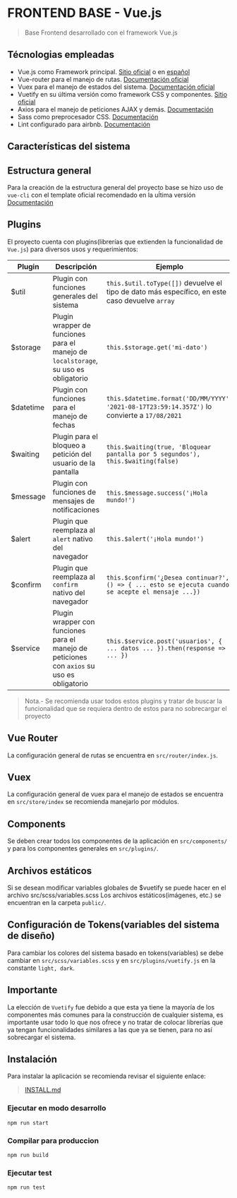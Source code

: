 # FRONTEND BASE - Vue.js

> Base Frontend desarrollado con el framework Vue.js

## Técnologias empleadas
- Vue.js como Framework principal. [Sitio oficial](https://vuejs.org/) o en [español](https://es-vuejs.github.io/vuejs.org/)
- Vue-router para el manejo de rutas. [Documentación oficial](https://router.vuejs.org/)
- Vuex para el manejo de estados del sistema. [Documentación oficial](https://vuex.vuejs.org)
- Vuetify en su última versión como framework CSS y componentes. [Sitio oficial](https://vuetifyjs.com/)
- Axios para el manejo de peticiones AJAX y demás. [Documentación](https://github.com/mzabriskie/axios)
- Sass como preprocesador CSS. [Documentación](http://sass-lang.com/)
- Lint configurado para airbnb. [Documentación](https://github.com/airbnb/javascript)

## Características del sistema

## Estructura general
Para la creación de la estructura general del proyecto base se hizo uso de `vue-cli` con el template oficial recomendado en la uĺtima versión [Documentación](https://cli.vuejs.org/)

## Plugins
El proyecto cuenta con plugins(librerías que extienden la funcionalidad de `Vue.js`) para diversos usos y requerimientos:

Plugin | Descripción | Ejemplo |
--- | --- | --- |
$util | Plugin con funciones generales del sistema | `this.$util.toType([])` devuelve el tipo de dato más específico, en este caso devuelve `array` |
$storage | Plugin wrapper de funciones para el manejo de `localstorage`, su uso es obligatorio | `this.$storage.get('mi-dato')` |
$datetime | Plugin con funciones para el manejo de fechas | `this.$datetime.format('DD/MM/YYYY', '2021-08-17T23:59:14.357Z')` lo convierte a `17/08/2021` |
$waiting | Plugin para el bloqueo a petición del usuario de la pantalla | `this.$waiting(true, 'Bloquear pantalla por 5 segundos'), this.$waiting(false)` |
$message | Plugin con funciones de mensajes de notificaciones | `this.$message.success('¡Hola mundo!')` |
$alert | Plugin que reemplaza al `alert` nativo del navegador | `this.$alert('¡Hola mundo!')` |
$confirm | Plugin que reemplaza al `confirm` nativo del navegador | `this.$confirm('¿Desea continuar?', () => { ... esto se ejecuta cuando se acepte el mensaje ...})` |
$service | Plugin wrapper con funciones para el manejo de peticiones con `axios` su uso es obligatorio | `this.$service.post('usuarios', { ... datos ... }).then(response => { ... })` |

> Nota.- Se recomienda usar todos estos plugins y tratar de buscar la funcionalidad que se requiera dentro de estos para no sobrecargar el proyecto

## Vue Router
La configuración general de rutas se encuentra en `src/router/index.js`.

## Vuex
La configuración general de vuex para el manejo de estados se encuentra en `src/store/index` se recomienda manejarlo por módulos.

## Components
Se deben crear todos los componentes de la aplicación en `src/components/` y para los componentes generales en `src/plugins/`.

## Archivos estáticos
Si se desean modificar variables globales de $vuetify se puede hacer en el archivo src/scss/variables.scss 
Los archivos estáticos(imágenes, etc.) se encuentran en la carpeta `public/`.

## Configuración de Tokens(variables del sistema de diseño)
Para cambiar los colores del sistema basado en tokens(variables) se debe cambiar en `src/scss/variables.scss` y en `src/plugins/vuetify.js` en la constante `light, dark`.

## Importante
La elección de `Vuetify` fue debido a que esta ya tiene la mayoría de los componentes más comunes para la construcción de cualquier sistema, es importante usar todo lo que nos ofrece y no tratar de colocar librerías que ya tengan funcionalidades similares a las que ya se tienen, para no así sobrecargar el sistema.

## Instalación
Para instalar la aplicación se recomienda revisar el siguiente enlace:

> [INSTALL.md](INSTALL.md)


### Ejecutar en modo desarrollo
```
npm run start
```

### Compilar para produccion
```
npm run build
```

### Ejecutar test
```
npm run test
```

